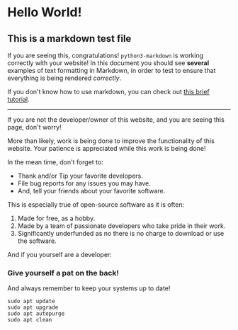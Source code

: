 # Hello World!
## This is a markdown test file

If you are seeing this, congratulations! `python3-markdown` is working correctly with your website!
In this document you should see **several** examples of text formatting in Markdown, in order to test to ensure that everything is being rendered _correctly_.

If you don't know how to use markdown, you can check out [this brief tutorial](https://www.markdowntutorial.com/).

---

If you are not the developer/owner of this website, and you are seeing this page, don't worry!

More than likely, work is being done to improve the functionality of this website. Your patience is appreciated while this work is being done!

In the mean time, don't forget to:

 * Thank and/or Tip your favorite developers.
 * File bug reports for any issues you may have.
 * And, tell your friends about your favorite software.
 
This is especially true of open-source software as it is often:

 1. Made for free, as a hobby.
 2. Made by a team of passionate developers who take pride in their work.
 3. Significantly underfunded as no there is no charge to download or use the software.
 

And if you yourself are a developer:
### Give yourself a pat on the back!

And always remember to keep your systems up to date!
```
sudo apt update
sudo apt upgrade
sudo apt autopurge
sudo apt clean
```
